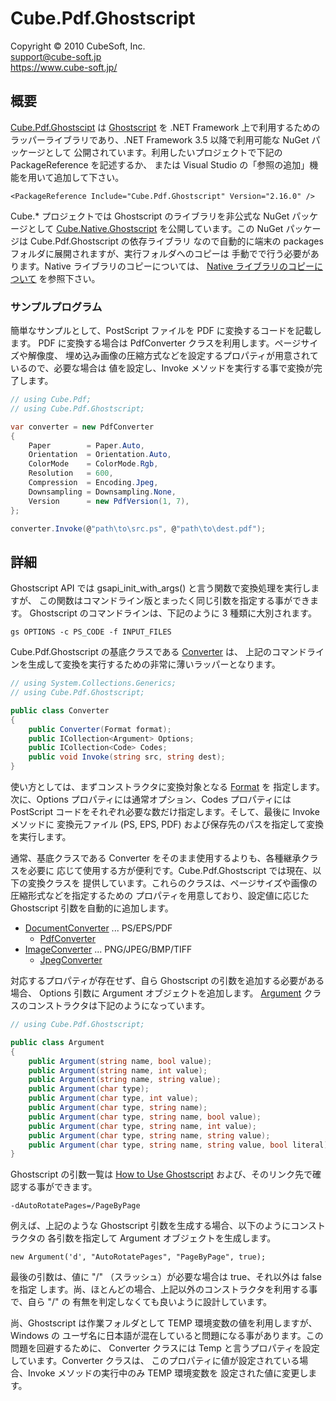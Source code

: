 Cube.Pdf.Ghostscript
====

Copyright © 2010 CubeSoft, Inc.  
support@cube-soft.jp  
https://www.cube-soft.jp/

## 概要

[Cube.Pdf.Ghostscipt](https://www.nuget.org/packages/Cube.Pdf.Ghostscript) は
[Ghostscript](https://www.ghostscript.com/) を .NET Framework 上で利用するための
ラッパーライブラリであり、.NET Framework 3.5 以降で利用可能な NuGet パッケージとして
公開されています。利用したいプロジェクトで下記の PackageReference を記述するか、
または Visual Studio の「参照の追加」機能を用いて追加して下さい。

```
<PackageReference Include="Cube.Pdf.Ghostscript" Version="2.16.0" />
```

Cube.* プロジェクトでは Ghostscript のライブラリを非公式な NuGet パッケージとして
[Cube.Native.Ghostscript](https://www.nuget.org/packages/Cube.Native.Ghostscript)
を公開しています。この NuGet パッケージは Cube.Pdf.Ghostscript の依存ライブラリ
なので自動的に端末の packages フォルダに展開されますが、実行フォルダへのコピーは
手動でで行う必要があります。Native ライブラリのコピーについては、
[Native ライブラリのコピーについて](https://github.com/cube-soft/Cube.Vp.Docs/blob/master/Documents/Cube.Pdf.Native.ja.md)
を参照下さい。

### サンプルプログラム

簡単なサンプルとして、PostScript ファイルを PDF に変換するコードを記載します。
PDF に変換する場合は PdfConverter クラスを利用します。ページサイズや解像度、
埋め込み画像の圧縮方式などを設定するプロパティが用意されているので、必要な場合は
値を設定し、Invoke メソッドを実行する事で変換が完了します。

```cs
// using Cube.Pdf;
// using Cube.Pdf.Ghostscript;

var converter = new PdfConverter
{
    Paper        = Paper.Auto,
    Orientation  = Orientation.Auto,
    ColorMode    = ColorMode.Rgb,
    Resolution   = 600,
    Compression  = Encoding.Jpeg,
    Downsampling = Downsampling.None,
    Version      = new PdfVersion(1, 7),
};

converter.Invoke(@"path\to\src.ps", @"path\to\dest.pdf");
```

## 詳細

Ghostscript API では gsapi_init_with_args() と言う関数で変換処理を実行しますが、
この関数はコマンドライン版とまったく同じ引数を指定する事ができます。
Ghostscript のコマンドラインは、下記のように 3 種類に大別されます。

```
gs OPTIONS -c PS_CODE -f INPUT_FILES
```

Cube.Pdf.Ghostscript の基底クラスである [Converter](https://github.com/cube-soft/Cube.Pdf/blob/master/Libraries/Ghostscript/Sources/Converter.cs) は、
上記のコマンドラインを生成して変換を実行するための非常に薄いラッパーとなります。

```cs
// using System.Collections.Generics;
// using Cube.Pdf.Ghostscript;

public class Converter
{
    public Converter(Format format);
    public ICollection<Argument> Options;
    public ICollection<Code> Codes;
    public void Invoke(string src, string dest);
}
```

使い方としては、まずコンストラクタに変換対象となる
[Format](https://github.com/cube-soft/Cube.Pdf/blob/master/Libraries/Ghostscript/Sources/Parameters/Format.cs) を
指定します。次に、Options プロパティには通常オプション、Codes プロパティには
PostScript コードをそれぞれ必要な数だけ指定します。そして、最後に Invoke メソッドに
変換元ファイル (PS, EPS, PDF) および保存先のパスを指定して変換を実行します。

通常、基底クラスである Converter をそのまま使用するよりも、各種継承クラスを必要に
応じて使用する方が便利です。Cube.Pdf.Ghostscript では現在、以下の変換クラスを
提供しています。これらのクラスは、ページサイズや画像の圧縮形式などを指定するための
プロパティを用意しており、設定値に応じた Ghostscript 引数を自動的に追加します。

* [DocumentConverter](https://github.com/cube-soft/Cube.Pdf/blob/master/Libraries/Ghostscript/Sources/DocumentConverter.cs) ... PS/EPS/PDF
    - [PdfConverter](https://github.com/cube-soft/Cube.Pdf/blob/master/Libraries/Ghostscript/Sources/PdfConverter.cs)
* [ImageConverter](https://github.com/cube-soft/Cube.Pdf/blob/master/Libraries/Ghostscript/Sources/ImageConverter.cs) ... PNG/JPEG/BMP/TIFF
    - [JpegConverter](https://github.com/cube-soft/Cube.Pdf/blob/master/Libraries/Ghostscript/Sources/JpegConverter.cs)

対応するプロパティが存在せず、自ら Ghostscript の引数を追加する必要がある場合、
Options 引数に Argument オブジェクトを追加します。
[Argument](https://github.com/cube-soft/Cube.Pdf/blob/master/Libraries/Ghostscript/Sources/Argument.cs)
クラスのコンストラクタは下記のようになっています。

```cs
// using Cube.Pdf.Ghostscript;

public class Argument
{
    public Argument(string name, bool value);
    public Argument(string name, int value);
    public Argument(string name, string value);
    public Argument(char type);
    public Argument(char type, int value);
    public Argument(char type, string name);
    public Argument(char type, string name, bool value);
    public Argument(char type, string name, int value);
    public Argument(char type, string name, string value);
    public Argument(char type, string name, string value, bool literal);
}
```

Ghostscript の引数一覧は [How to Use Ghostscript](https://www.ghostscript.com/doc/current/Use.htm) および、そのリンク先で確認する事ができます。

```
-dAutoRotatePages=/PageByPage
```

例えば、上記のような Ghostscript 引数を生成する場合、以下のようにコンストラクタの
各引数を指定して Argument オブジェクトを生成します。

```
new Argument('d', "AutoRotatePages", "PageByPage", true);
```

最後の引数は、値に "/" （スラッシュ）が必要な場合は true、それ以外は false を指定
します。尚、ほとんどの場合、上記以外のコンストラクタを利用する事で、自ら "/" の
有無を判定しなくても良いように設計しています。

尚、Ghostscript は作業フォルダとして TEMP 環境変数の値を利用しますが、Windows の
ユーザ名に日本語が混在していると問題になる事があります。この問題を回避するために、
Converter クラスには Temp と言うプロパティを設定しています。Converter クラスは、
このプロパティに値が設定されている場合、Invoke メソッドの実行中のみ TEMP 環境変数を
設定された値に変更します。